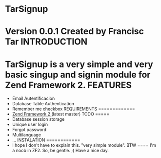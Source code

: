 TarSignup
==========
Version 0.0.1 Created by Francisc Tar
INTRODUCTION
=============
TarSignup is a very simple and very basic singup and signin module for Zend Framework 2.
FEATURES
========
- Email Autentificacion
- Database Table Authentication
- Remember me checkbox
REQUIREMENTS
=============
- <a href="https://github.com/zendframework/zf2">Zend Framework 2 </a> (latest master)
TODO
=====
- Database session storage
- Unique user login
- Forgot password
- Multilanguage
- ...
INSTALATION
============
- I hope I don't have to explain this. "very simple module".
BTW
====
I'm a noob in ZF2. So, be gentle. ;) Have a nice day.
